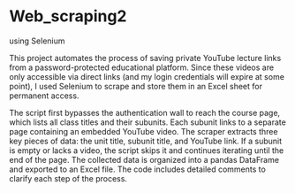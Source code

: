 # Web_scraping2
using Selenium 

This project automates the process of saving private YouTube lecture links from a password-protected educational platform. Since these videos are only accessible via direct links (and my login credentials will expire at some point), I used Selenium to scrape and store them in an Excel sheet for permanent access.

The script first bypasses the authentication wall to reach the course page, which lists all class titles and their subunits. Each subunit links to a separate page containing an embedded YouTube video. The scraper extracts three key pieces of data: the unit title, subunit title, and YouTube link. If a subunit is empty or lacks a video, the script skips it and continues iterating until the end of the page. The collected data is organized into a pandas DataFrame and exported to an Excel file. The code includes detailed comments to clarify each step of the process.
